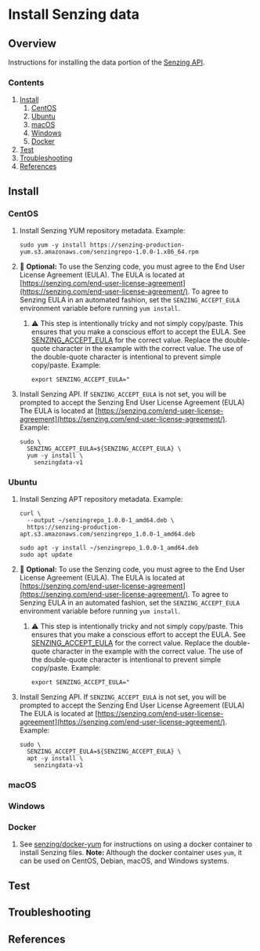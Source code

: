 # Install Senzing data

## Overview

Instructions for installing the data portion of the
[Senzing API](../WHATIS/senzing-api.md).

### Contents

1. [Install](#install)
    1. [CentOS](#centos)
    1. [Ubuntu](#ubuntu)
    1. [macOS](#macos)
    1. [Windows](#windows)
    1. [Docker](#docker)
1. [Test](#test)
1. [Troubleshooting](#troubleshooting)
1. [References](#references)

## Install

### CentOS

1. Install Senzing YUM repository metadata.
   Example:

    ```console
    sudo yum -y install https://senzing-production-yum.s3.amazonaws.com/senzingrepo-1.0.0-1.x86_64.rpm
    ```

1. :thinking: **Optional:**
   To use the Senzing code, you must agree to the End User License Agreement (EULA).
   The EULA is located at [https://senzing.com/end-user-license-agreement](https://senzing.com/end-user-license-agreement/).
   To agree to Senzing EULA in an automated fashion,
   set the `SENZING_ACCEPT_EULA` environment variable before running `yum install`.

    1. :warning: This step is intentionally tricky and not simply copy/paste.
       This ensures that you make a conscious effort to accept the EULA.
       See
       [SENZING_ACCEPT_EULA](https://github.com/Senzing/knowledge-base/blob/master/lists/environment-variables.md#senzing_accept_eula)
       for the correct value.
       Replace the double-quote character in the example with the correct value.
       The use of the double-quote character is intentional to prevent simple copy/paste.
       Example:

        ```console
        export SENZING_ACCEPT_EULA="
        ```

1. Install Senzing API.
   If `SENZING_ACCEPT_EULA` is not set,
   you will be prompted to accept the Senzing End User License Agreement (EULA)
   The EULA is located at [https://senzing.com/end-user-license-agreement](https://senzing.com/end-user-license-agreement/).
   Example:

    ```console
    sudo \
      SENZING_ACCEPT_EULA=${SENZING_ACCEPT_EULA} \
      yum -y install \
        senzingdata-v1
    ```

### Ubuntu

1. Install Senzing APT repository metadata.
   Example:

    ```console
    curl \
      --output ~/senzingrepo_1.0.0-1_amd64.deb \
      https://senzing-production-apt.s3.amazonaws.com/senzingrepo_1.0.0-1_amd64.deb

    sudo apt -y install ~/senzingrepo_1.0.0-1_amd64.deb
    sudo apt update
    ```

1. :thinking: **Optional:**
   To use the Senzing code, you must agree to the End User License Agreement (EULA).
   The EULA is located at [https://senzing.com/end-user-license-agreement](https://senzing.com/end-user-license-agreement/).
   To agree to Senzing EULA in an automated fashion,
   set the `SENZING_ACCEPT_EULA` environment variable before running `yum install`.

    1. :warning: This step is intentionally tricky and not simply copy/paste.
       This ensures that you make a conscious effort to accept the EULA.
       See
       [SENZING_ACCEPT_EULA](https://github.com/Senzing/knowledge-base/blob/master/lists/environment-variables.md#senzing_accept_eula)
       for the correct value.
       Replace the double-quote character in the example with the correct value.
       The use of the double-quote character is intentional to prevent simple copy/paste.
       Example:

        ```console
        export SENZING_ACCEPT_EULA="
        ```

1. Install Senzing API.
   If `SENZING_ACCEPT_EULA` is not set,
   you will be prompted to accept the Senzing End User License Agreement (EULA)
   The EULA is located at [https://senzing.com/end-user-license-agreement](https://senzing.com/end-user-license-agreement/).
   Example:

    ```console
    sudo \
      SENZING_ACCEPT_EULA=${SENZING_ACCEPT_EULA} \
      apt -y install \
        senzingdata-v1
    ```

### macOS

### Windows

### Docker

1. See [senzing/docker-yum](https://github.com/Senzing/docker-yum)
   for instructions on using a docker container to install Senzing files.
   **Note:** Although the docker container uses `yum`,
   it can be used on CentOS, Debian, macOS, and Windows systems.

## Test

## Troubleshooting

## References
